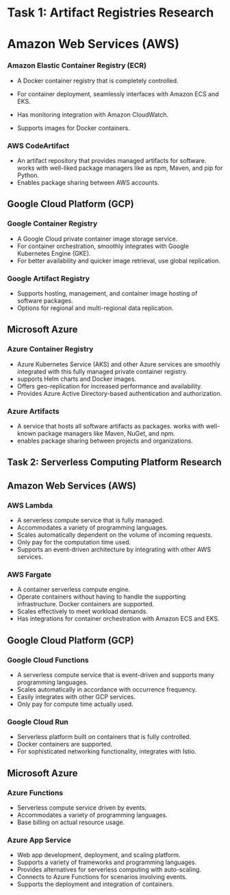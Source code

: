 # Task 1: Artifact Registries Research

# Amazon Web Services (AWS)

### Amazon Elastic Container Registry (ECR)

- A Docker container registry that is completely controlled.

- For container deployment, seamlessly interfaces with Amazon ECS and EKS.

- Has monitoring integration with Amazon CloudWatch.

- Supports images for Docker containers.

### AWS CodeArtifact

- An artifact repository that provides managed artifacts for software. works with well-liked package managers like as npm, Maven, and pip for Python.
- Enables package sharing between AWS accounts.

## Google Cloud Platform (GCP)

### Google Container Registry

- A Google Cloud private container image storage service.
- For container orchestration, smoothly integrates with Google Kubernetes Engine (GKE).
- For better availability and quicker image retrieval, use global replication.

### Google Artifact Registry

- Supports hosting, management, and container image hosting of software packages.
- Options for regional and multi-regional data replication.

## Microsoft Azure

### Azure Container Registry

- Azure Kubernetes Service (AKS) and other Azure services are smoothly integrated with this fully managed private container registry.
- supports Helm charts and Docker images.
- Offers geo-replication for increased performance and availability.
- Provides Azure Active Directory-based authentication and authorization.

### Azure Artifacts

- A service that hosts all software artifacts as packages. works with well-known package managers like Maven, NuGet, and npm.
- enables package sharing between projects and organizations.

## Task 2: Serverless Computing Platform Research

## Amazon Web Services (AWS)

### AWS Lambda

- A serverless compute service that is fully managed.
- Accommodates a variety of programming languages.
- Scales automatically dependent on the volume of incoming requests.
- Only pay for the computation time used.
- Supports an event-driven architecture by integrating with other AWS services.

### AWS Fargate

- A container serverless compute engine.
- Operate containers without having to handle the supporting infrastructure.
  Docker containers are supported.
- Scales effectively to meet workload demands.
- Has integrations for container orchestration with Amazon ECS and EKS.

## Google Cloud Platform (GCP)

### Google Cloud Functions

- A serverless compute service that is event-driven and supports many programming languages.
- Scales automatically in accordance with occurrence frequency.
- Easily integrates with other GCP services.
- Only pay for compute time actually used.

### Google Cloud Run

- Serverless platform built on containers that is fully controlled.
- Docker containers are supported.
- For sophisticated networking functionality, integrates with Istio.

## Microsoft Azure

### Azure Functions

- Serverless compute service driven by events.
- Accommodates a variety of programming languages.
- Base billing on actual resource usage.

### Azure App Service

- Web app development, deployment, and scaling platform.
- Supports a variety of frameworks and programming languages.
- Provides alternatives for serverless computing with auto-scaling.
- Connects to Azure Functions for scenarios involving events.
- Supports the deployment and integration of containers.
